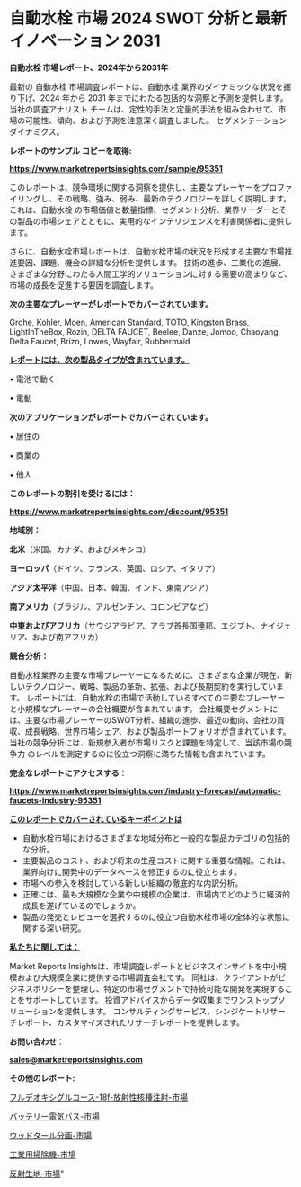 # 自動水栓 市場 2024 SWOT 分析と最新イノベーション 2031

<strong>自動水栓 市場レポート、2024年から2031年</strong>

最新の 自動水栓 市場調査レポートは、自動水栓 業界のダイナミックな状況を掘り下げ、2024 年から 2031 年までにわたる包括的な洞察と予測を提供します。当社の調査アナリスト チームは、定性的手法と定量的手法を組み合わせて、市場の可能性、傾向、および予測を注意深く調査しました。 セグメンテーションダイナミクス。



<strong>レポートのサンプル コピーを取得:</strong> <a href=https://www.marketreportsinsights.com/sample/95351>

<strong><u>https://www.marketreportsinsights.com/sample/95351</u></strong></a>

このレポートは、競争環境に関する洞察を提供し、主要なプレーヤーをプロファイリングし、その戦略、強み、弱み、最新のテクノロジーを詳しく説明します。 これは、自動水栓 の市場価値と数量指標、セグメント分析、業界リーダーとその製品の市場シェアとともに、実用的なインテリジェンスを利害関係者に提供します。

さらに、自動水栓市場レポートは、自動水栓市場の状況を形成する主要な市場推進要因、課題、機会の詳細な分析を提供します。 技術の進歩、工業化の進展、さまざまな分野にわたる人間工学的ソリューションに対する需要の高まりなど、市場の成長を促進する要因を調査します。



<strong><u>次の主要なプレーヤーがレポートでカバーされています。</u></strong>

Grohe, Kohler, Moen, American Standard, TOTO, Kingston Brass, LightInTheBox, Rozin, DELTA FAUCET, Beelee, Danze, Jomoo, Chaoyang, Delta Faucet, Brizo, Lowes, Wayfair, Rubbermaid



<strong><u><b>レポートには、次の製品タイプが含まれています。</b></u></strong>

• 電池で動く

• 電動



<strong><b>次のアプリケーションがレポートでカバーされています。</b></strong>

• 居住の

• 商業の

• 他人



<strong><b>このレポートの割引を受けるには：</b></strong><a href=https://www.marketreportsinsights.com/discount/95351>

<strong><u>https://www.marketreportsinsights.com/discount/95351</u></strong></a>



<strong>地域別：</strong>



<strong>北米</strong>（米国、カナダ、およびメキシコ）



<strong>ヨーロッパ</strong>（ドイツ、フランス、英国、ロシア、イタリア）



<strong>アジア太平洋</strong>（中国、日本、韓国、インド、東南アジア）



<strong>南アメリカ</strong>（ブラジル、アルゼンチン、コロンビアなど）



<strong>中東およびアフリカ</strong>（サウジアラビア、アラブ首長国連邦、エジプト、ナイジェリア、および南アフリカ）



<strong>競合分析：</strong>

自動水栓業界の主要な市場プレーヤーになるために、さまざまな企業が現在、新しいテクノロジー、戦略、製品の革新、拡張、および長期契約を実行しています。 レポートには、自動水栓の市場で活動しているすべての主要なプレーヤーと小規模なプレーヤーの会社概要が含まれています。 会社概要セグメントには、主要な市場プレーヤーのSWOT分析、組織の進歩、最近の動向、会社の買収、成長戦略、世界市場シェア、および製品ポートフォリオが含まれています。 当社の競争分析には、新規参入者が市場リスクと課題を特定して、当該市場の競争力 のレベルを測定するのに役立つ洞察に満ちた情報も含まれています。



<strong>完全なレポートにアクセスする</strong>：

<a href=https://www.marketreportsinsights.com/industry-forecast/automatic-faucets-industry-95351>

<strong><u>https://www.marketreportsinsights.com/industry-forecast/automatic-faucets-industry-95351</u></strong></a>



<strong><u><b>このレポートでカバーされているキーポイントは</b></u></strong>
<ul>
  <li>自動水栓市場におけるさまざまな地域分布と一般的な製品カテゴリの包括的な分析。</li>
  <li>主要製品のコスト、および将来の生産コストに関する重要な情報。これは、業界向けに開発中のデータベースを修正するのに役立ちます。</li>
  <li>市場への参入を検討している新しい組織の徹底的な内訳分析。</li>
  <li>正確には、最も大規模な企業や中規模の企業は、市場内でどのように経済的成長を遂げているのでしょうか。</li>
  <li>製品の発売とレビューを選択するのに役立つ自動水栓市場の全体的な状態に関する深い研究。</li>
</ul>


<strong><u><b>私たちに関しては：</b></u></strong>

Market Reports Insightsは、市場調査レポートとビジネスインサイトを中小規模および大規模企業に提供する市場調査会社です。 同社は、クライアントがビジネスポリシーを整理し、特定の市場セグメントで持続可能な開発を実現することをサポートしています。 投資アドバイスからデータ収集までワンストップソリューションを提供します。 コンサルティングサービス、シンジケートリサーチレポート、カスタマイズされたリサーチレポートを提供します。



<strong><b>お問い合わせ</b></strong>：

<a href=mailto:sales@marketreportsinsights.com>

<strong><u>sales@marketreportsinsights.com</u></strong></a>



<strong>その他のレポート:</strong>

<a href=https://www.linkedin.com/pulse/フルデオキシグルコース-18f-放射性核種注射-市場-2023-新興市場-nffjf/>フルデオキシグルコース-18f-放射性核種注射-市場</a>

<a href=https://www.linkedin.com/pulse/バッテリー電気バス-市場-2023-swot-分析と成長率-2030-rcdqf/>バッテリー電気バス-市場</a>

<a href=https://www.linkedin.com/pulse/ウッドタール分画-市場-2023-最新の-cagr-および成長分析-2030-pr-news-hub-8pd5f/>ウッドタール分画-市場</a>

<a href=https://www.linkedin.com/pulse/工業用掃除機-市場-2023-収益と成長ドライバー-2030-pr-news-hub-dlqef/>工業用掃除機-市場</a>

<a href=https://www.linkedin.com/pulse/反射生地-市場-2023-swot-分析と成長率-2030-trend-tracking-toolbox-24-analysis-2ipuf/>反射生地-市場</a>"
